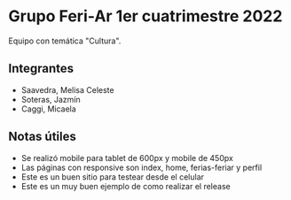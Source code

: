 # Grupo Feri-Ar 1er cuatrimestre 2022
Equipo con temática "Cultura". 

## Integrantes
* Saavedra, Melisa Celeste
* Soteras, Jazmín
* Caggi, Micaela

## Notas útiles
* Se realizó mobile para tablet de 600px y mobile de 450px
* Las páginas con responsive son index, home, ferias-feriar y perfil
* Este es un buen sitio para testear desde el celular
* Este es un muy buen ejemplo de como realizar el release
